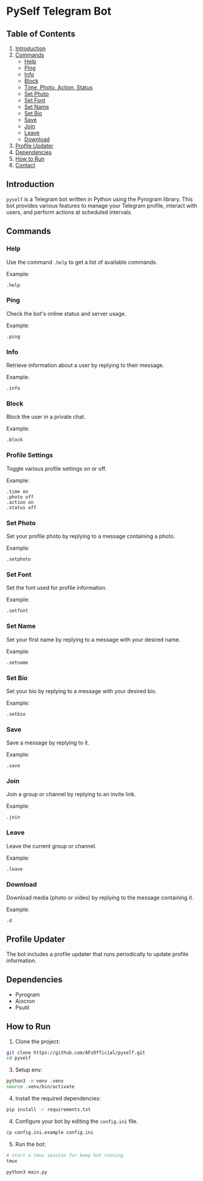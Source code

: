 # PySelf Telegram Bot

## Table of Contents
1. [Introduction](#introduction)
2. [Commands](#commands)
   - [Help](#help)
   - [Ping](#ping)
   - [Info](#info)
   - [Block](#block)
   - [Time, Photo, Action, Status](#profile-settings)
   - [Set Photo](#set-photo)
   - [Set Font](#set-font)
   - [Set Name](#set-name)
   - [Set Bio](#set-bio)
   - [Save](#save)
   - [Join](#join)
   - [Leave](#leave)
   - [Download](#download)
3. [Profile Updater](#profile-updater)
4. [Dependencies](#dependencies)
5. [How to Run](#how-to-run)
6. [Contact](#contact)

## Introduction<a name="introduction"></a>

`pyself` is a Telegram bot written in Python using the Pyrogram library. This bot provides various features to manage your Telegram profile, interact with users, and perform actions at scheduled intervals.

## Commands<a name="commands"></a>

### Help<a name="help"></a>

Use the command `.help` to get a list of available commands.

Example:
```
.help
```

### Ping<a name="ping"></a>

Check the bot's online status and server usage.

Example:
```
.ping
```

### Info<a name="info"></a>

Retrieve information about a user by replying to their message.

Example:
```
.info
```

### Block<a name="block"></a>

Block the user in a private chat.

Example:
```
.block
```

### Profile Settings<a name="profile-settings"></a>

Toggle various profile settings on or off.

Example:
```
.time on
.photo off
.action on
.status off
```

### Set Photo<a name="set-photo"></a>

Set your profile photo by replying to a message containing a photo.

Example:
```
.setphoto
```

### Set Font<a name="set-font"></a>

Set the font used for profile information.

Example:
```
.setfont
```

### Set Name<a name="set-name"></a>

Set your first name by replying to a message with your desired name.

Example:
```
.setname
```

### Set Bio<a name="set-bio"></a>

Set your bio by replying to a message with your desired bio.

Example:
```
.setbio
```

### Save<a name="save"></a>

Save a message by replying to it.

Example:
```
.save
```

### Join<a name="join"></a>

Join a group or channel by replying to an invite link.

Example:
```
.join
```

### Leave<a name="leave"></a>

Leave the current group or channel.

Example:
```
.leave
```

### Download<a name="download"></a>

Download media (photo or video) by replying to the message containing it.

Example:
```
.d
```

## Profile Updater<a name="profile-updater"></a>

The bot includes a profile updater that runs periodically to update profile information.

## Dependencies<a name="dependencies"></a>

- Pyrogram
- Aiocron
- Psutil

## How to Run<a name="how-to-run"></a>
1. Clone the project:
```bash
git clone https://github.com/AFzOfficial/pyself.git
cd pyself
```
3. Setup env:
```bash
python3 -m venv .venv
source .venv/bin/activate
```
4. Install the required dependencies:
```bash
pip install -r requirements.txt
```
4. Configure your bot by editing the `config.ini` file.
```bash
cp config.ini.example config.ini
```
5. Run the bot:
```bash
# start a tmux session for keep bot running
tmux

python3 main.py
```

